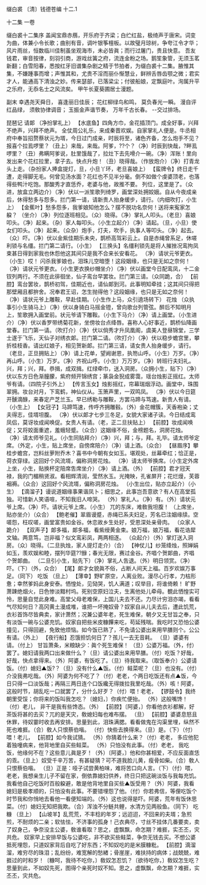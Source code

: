 <!-- { "loadSidebar": true } -->
缀白裘 〔清〕钱德苍编 十二.1
 
 
十二集 
一卷
 
缀白裘十二集序
盖闻宝鼎赤鴈，开乐府于齐梁；白纻红盐，极绮声于唐宋。词变为曲，体兼小令长歌；曲别有音，调叶银筝檀板。以故璧月琼树，争夸江令才华；风片雨丝，恒数临川佳制虽坐观海市，未必皆眞；而行过屠门，贵且快意。
吾友钱君，审音按律，刻羽引商，游戏丝簧之府，流连金粉之场。鹅笙象管，无须玉茗新翻；白雪阳春，悉按红牙旧谱集杂剧之精于节拍者，为缀白裘十二集。腋惟其集，不嫌踵事而增；声惟其和，尤贵不淫而丽仆惭慧业，鲜辨舌唇齿颚之微；君实才人，能通高下清浊之妙。传来瑟部，已落梁尘；付彼船娘，定飘庭叶。洵属升平之乐府，无忝名士之风流矣。
甲午长夏葵圃居士漫题。
 
副末
幸遇尧天舜日，
喜逢丽日佳辰；
花红柳绿鸟和鸣，
莫负春光一瞬。
漫自评红品绿，
须敎协律调音；
玉振金声谐节奏，
万年千古长春。
--交过排场。
 
琵琶记
请郞
（净扮掌礼上）
【水底鱼】四角方巾，金花插顶门。成全好事，兴拜不绝声，兴拜不绝声。
全仗周公礼乐，来成秦晋欢娱。自家掌礼人便是。牛丞相府中奉旨招赘蔡状元为壻，今日过门成亲，时辰将至，诸色齐备，怎么炮手不见？报喜个拉厾啰里？（丑上）来哉，来哉。阿爹，??个？（净）时辰到快哉，?畔厾啰里？（丑）弗瞒阿爹说，肚里饿哉了，拉灶下去先嗗介一碗。（净）浑账！里向发出来个花红拉里，拿子去。快点升炮！（丑）晓得哉。（作放炮介）（净）打青龙头上走。（杂扮家人捧盒提灯，旦，小旦丫环，老旦喜娘上）
【蛮牌令】终日走千遭，走得脚无毛。何曾见汤水面？花红也不见半分毫。倒不如做个虔婆顶老，也落得些鸭汁吃饱。那酸秀才直恁乔，老婆与他，故推不要。
列位，这里是了。（众进，放盒立两边介）（净）伏以一派笙歌列绮罗，画堂深处拥姣娥。自从今夜成亲后，休得愁多与怨多。拦门第一请，请新贵人抬身缓步，请行。（内细吹打，小生上）
【金蕉叶】愁多怨多，我爹娘知他怎么？摆不脱功名奈何！送将来寃家怎躱？
（坐介）（净）列位逐班相见。（众）晓得。（净）掌礼人叩头。（老旦）喜娘叩头。（净）起来。（杂）家人每叩头。（小生立起介）（净）请起。（旦，小旦）使女们叩头。（净）起来。（众杂）炮手，灯夫，吹手，执事人等叩头。（净）起去。（众）吓。（净）伏以金紫佳期乐未央，鹊桥高驾彩云上。自是赤绳曾系足，休嗟利锁与名缰。拦门第二请行。（小生）
【三换头】名缰利锁先是将人摧挫况鸾拘凤束甚日得到家我也休怨他这其间只是我不合来长安看花。
（净）请状元爷更衣。（小生）哎！
闪杀我爹娘也，泪珠儿空暗堕！这段姻缘，也只是无如之奈何！
（净）请状元爷更衣。（小生更衣换纱帽坐介）（净）伏以画堂今日配鸾凤，十二金钗列两行。不须在此徘徊坐，仙子鸾台早罢妆。拦门第三请。（众同跪，合）
【前腔】鸾台罢妆，鹊桥初驾，佳期近也，请仙郞到河。此事明知牵挂；这其间只得把那壁厢且都拚舍。况奉君王诏，怎生抛得他？这段姻缘，也只是无如之奈何！
（净）请状元爷上雕鞍，早赴佳期。（小生作上马，众引遶场转下）
花烛
（众执事引小生骑马上）（净）伏以身骑白马摇金镫，曾向歌台列管弦。醉后不知明月上，笙歌拥入画堂前。状元爷请下雕鞍。（小生下马介）（净）请上画堂。（小生进介）（净）伏以香罗带绣菊花新，坐傍妆台点绛唇。喜称人心好事近，鹊桥仙降画堂春。拦门第一请。（吹打介）（净）伏以倘秀才升凤凰阁，虞美人登昼锦堂，三学士遂于飞乐，天仙子对绣衣郞。拦门第二请。（吹打介）（净）伏以稳步蟾宫里，攀折桂枝香。请出红娘子，相见贺新郞。拦门第三请，请女贵人抬身缓步，请行。（老旦，正旦拥贴上）（净）请上花单，望阙谢恩，执笏山呼。（小生）万岁。（净）再山呼。（小生）万岁。（净）齐祝山呼。（小生）万万岁。（净）转班行夫妇礼。兴，拜；兴，拜。恭揖，成双揖。红绿牵巾，送入洞房。（众拥小生，贴下）（净）伏以东方日色渐朣朦，紫府频开锦绣宫；篆袅金猊成雾霭，瑶台烛影正摇红。太师爷有请。（四院子引外上）
【传言玉女】烛影摇红，帘幕瑞烟浮动。画堂中，珠围翠拥。妆台对月，下鸾鹤，神仙仪从。玉箫声里，一双鸣凤。
（净）伏以今日筵开醺滴醁，来春定产芝兰玉。早已绣勒与雕鞍，方罢马蹄与笃速。新贵人有请。（小生上）
【女冠子】马蹄笃速，传呼齐拥雕毂。（外）金花帽簇，天香袍染；丈夫得志，佳壻坦腹。
（净）伏以郞才七步三冬足，女貌大家诸子读。今日结成鸾凤侣，莫讶妆成闻唤促。女贵人有请。（老，正二旦扶贴上）
【前腔】妆成闻唤促；又将姣面重遮，羞蛾轻蹙。（众合）这姻缘不俗，金榜题名，洞房花烛。
（净）请太师爷见礼。（小生同贴拜介）（净）兴，拜；与，拜。礼毕。请太师爷定席。（外定，小生，贴上席坐，自傍席陪介）（净）请上酒。（众合）
【昼眉序】攀桂步蟾宫，岂料丝萝附乔木？喜书中今朝有女如玉。堪观处，丝幕牵红；恰正是，荷衣穿绿。这回好个风流壻，偏称洞房花烛。
（净）请太师爷换席。（小生定外席上坐，小生，贴换杯定陪席吿席坐介）（净）请上酒。（外）
【前腔】君才冠天禄，我的门楣稍贤淑。看相辉清润，莹然氷玉。光掩映，孔雀屏开；花烂熳，芙蓉裀褥。（众合）这回好个风流壻，偏称洞房花烛。
（小生出位，贴亦立起介）（小生）
【滴溜子】谩说道姻缘事果谐凤卜；细思之，此事岂吾意欲？有人在高堂孤独。可惜新人笑语喧，不知我旧人啼哭。
（外）掌礼人。（净）有。（外）请状元爷上席。（净）吓。请状元爷上席。（小生）
兀的东床，难敎我坦腹！
（上席坐，贴亦坐介）（众合）
【鲍老催】翠眉谩蹙，赤绳已系夫妇足，芳名已注姻缘牍。空嗟怨，枉叹嗟，画堂富贵如金谷。休恋故乡生处好，受恩深处亲骨肉。
（众家人跪介）
【双声子】郞多福，郞多福，看紫绶黄金束。娘万福，娘万福，看花诰犀文轴。两意笃，岂非福？似文鸾彩凤，两两相逐。
（众起介）（外）掌灯送入洞房。（众）晓得。（二旦执烛，家人提灯走介）（合）
【神仗儿】纱笼绛烛，照婵娟如玉，羡欢娱和睦，摆列华筵??醁；春光无限，赛过金谷。齐唱个贺郞曲，齐唱个贺郞曲。
（二旦引小生，贴先下）（净）掌礼人吿退。（外）明日领赏。（净）吓。（下）（外，众合）
【尾】郞才女貌眞不俗，占断人间天上福。百岁欢娱万事足。（同下）
吃饭
（旦上）
【薄幸】野旷原空，人离业败。漫尽心行孝，力枯形惫；幸然爹妈此身安泰。恓惶处，见恸哭，饥人满道；叹举目，将谁倚赖！
旷野萧踈绝烟火，日色惨淡黯村坞。死别空原妇泣夫，生离他处儿牵母。覩此恓惶实可怜，思量自觉此身难。高堂父母老难保，上国儿夫去不还。力尽计穷泪亦竭，看看气尽知何日？高冈黄土漫成堆，谁把一坏掩奴骨？奴家自从儿夫去后，遭此饥荒，衣衫首饰尽皆典卖，家计萧然；况兼公婆年老，死生难保，朝夕又无甘旨之奉，只有淡饭一碗与公婆充饥。奴家自把些米皮糠饆来吃，苟延残喘。我吃时又恐怕公婆撞见，只得回避，免致他烦恼。如今饭已熟了，不免请公婆出来用早膳则个。公公有请。（外上）
【夜行船】忍饿担饥何日了？孩儿一去无音耗。
（旦）婆婆有请。（付上）
甘旨萧条，米粮缺少：眞个死生难保！
（旦）公婆万福。（外，付）罢了。媳妇请我两口出来做什么？（旦）请公婆出来用早膳。（付）吃饭？好哉，好哉，快点拿得来。（外）阿婆，有饭吃了。（旦）待我取来。（取饭奉介）公婆请饭。（付）媳妇▲饭?？（旦）没有什么▲饭。（付）鲑菜呢？（旦）也没有。（付）介没我弗吃哉。（外）阿婆为何不吃了？（付）老老，个两日吃饭还有点▲饭，今日只得一口淡饭哉；再隔三两日连个口饭纔无得拨拉我里吃哉。（外）咳！阿婆，这般时节，胡乱吃一口就罢了，分什么好歹？（付）喂！老老，
【锣鼓令】我终朝里受馁；你将来的饭叫我怎吃？〔媳妇，〕你疾忙便抬。
（外）这般嘴馋！（付）老儿，
非干是我有些馋态。（外）
【前腔】〔阿婆，〕你看他衣衫都解，好茶饭将甚的去买？兀的是天灾，敎媳妇每也难布摆。
（旦）
【前腔】婆婆息怒且休罪，待奴霎时收去再安排。思量到此，泪珠满腮。看看做鬼在沟渠里埋，纵然不死也难捱。（合）敎人只恨蔡伯喈。
（付）快些去换得来。（旦）是。（下）（付）喂！老儿，
【前腔】如今我试猜。
（外）你猜着什么来？（付）老老，
多应他犯着独噇病来，他背地里自买些鲑菜。
（外）只怕没有此事。（付）老老，
我吃饭，他缘何不在？这些意儿眞是歹！（外）〔阿婆，〕他和你甚相爱，不应反面直恁的乖。（旦上）奴受千辛万苦，有甚疑猜？可不道我脸儿黄，瘦骨如柴。（合）敎人只恨蔡伯喈。
（旦）正是：哑子试尝黄柏味，难将苦口向人言。（下）（付）喂，老老，我想亲生儿子不留在家，倒依靠媳妇供养，终日只把这碗淡饭与我每充饥。我看他自己吃饭时百般躱避，敢是他背地里自买些▲饭受用？（外）阿婆，我看媳妇是极孝顺的，只怕没有此事。不要错埋怨了他。（付）你若弗信，等俚吃饭个时节我和你悄地去看他一看便知端的。（外）这也说得是吓。阿婆，荒年有饭休思菜。（付）媳妇无知把我欺。（合）浑浊不分鲢共鲤，水清方见两般鱼。（同下）
吃糠
（旦上）
【山坡羊】乱荒荒，不丰稔的年岁；远迢迢，不回来的夫壻；急煎煎，不耐烦的二亲；软怯怯，不济事的孤身！己衣典尽，寸丝不挂体几番要卖，卖了奴身己，争奈没主公婆，敎谁看取？思之，虚飘飘，命怎期？难捱，实丕丕，灾共危。
奴家早上安排早饭与公婆吃，非不欲买些鲑菜，争奈无钱去买。不想公婆抵死埋怨，只道奴家背后自吃了好东西；不知奴吃的是米膜糠粃。
【前腔】滴溜溜，难穷尽的珠泪；乱纷纷，难宽解的愁緖；骨崖崖，难扶持的病体；战兢兢，难捱过的时和岁！〔糠呵，我待不吃你，〕敎奴怎忍饥？〔欲待吃你，〕敎奴怎生吃？思量到此，不如奴先死，图得个亲死时奴不知。思之，虚飘飘，命怎期？难捱，实丕丕，灾共危。
